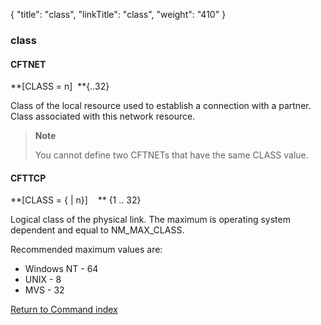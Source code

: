 {
    "title": "class",
    "linkTitle": "class",
    "weight": "410"
}<span id="class"></span>

### class

#### CFTNET

**\[CLASS = n\]  **{..32}

Class of the local resource used to establish a connection with a partner. Class associated with this network resource.

> **Note**
>
> You cannot define two CFTNETs that have the same CLASS value.

#### CFTTCP

**\[CLASS = {
| n}\]    ** {1 .. 32}

Logical class of the physical link. The maximum is operating system dependent
and equal to NM\_MAX\_CLASS.

Recommended maximum values are:

- Windows NT - 64
- UNIX - 8
- MVS - 32

[Return to Command index](../../)
